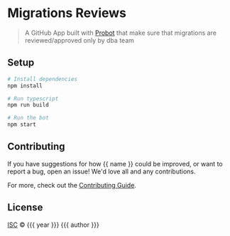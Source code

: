 # Migrations Reviews

> A GitHub App built with [Probot](https://github.com/probot/probot) that make sure that migrations are reviewed/approved only by dba team

## Setup

```sh
# Install dependencies
npm install

# Run typescript
npm run build

# Run the bot
npm start
```

## Contributing

If you have suggestions for how {{ name }} could be improved, or want to report a bug, open an issue! We'd love all and any contributions.

For more, check out the [Contributing Guide](CONTRIBUTING.md).

## License

[ISC](LICENSE) © {{{ year }}} {{{ author }}}

